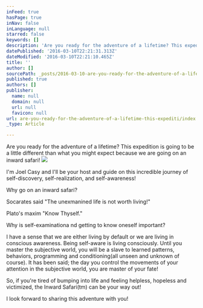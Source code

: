 ```yaml
---
inFeed: true
hasPage: true
inNav: false
inLanguage: null
starred: false
keywords: []
description: 'Are you ready for the adventure of a lifetime? This expedition is going to be a little different than what you might expect because we are going on an inward safari! '
datePublished: '2016-03-10T22:21:31.313Z'
dateModified: '2016-03-10T22:21:10.465Z'
title: ''
author: []
sourcePath: _posts/2016-03-10-are-you-ready-for-the-adventure-of-a-lifetime-this-expediti.md
published: true
authors: []
publisher:
  name: null
  domain: null
  url: null
  favicon: null
url: are-you-ready-for-the-adventure-of-a-lifetime-this-expediti/index.html
_type: Article

---
```

Are you ready for the adventure of a lifetime? This expedition is going to be a little different than what you might expect because we are going on an inward safari! ![](https://the-grid-user-content.s3-us-west-2.amazonaws.com/ae864155-4e4f-4f84-8f4c-c3ecb112fceb.jpg)

I'm Joel Casy and I'll be your host and guide on this incredible journey of self-discovery, self-realization, and self-awareness! 

Why go on an inward safari?

Socarates said "The unexmanined life is not worth living!"

Plato's maxim "Know Thyself."

Why is self-examinationa nd getting to know oneself important?

I have a sense that we are either living by default or we are living in conscious awareness. Being self-aware is living consciously. Until you master the subjective world, you will be a slave to learned patterns, behaviors, programming and conditioning(all unseen and unknown of course). It has been said; the day you control the movements of your attention in the subjective world, you are master of your fate! 

So, if you're tired of bumping into life and feeling helpless, hopeless and victimized, the Inward Safari(tm) can be your way out!

I look forward to sharing this adventure with you!
